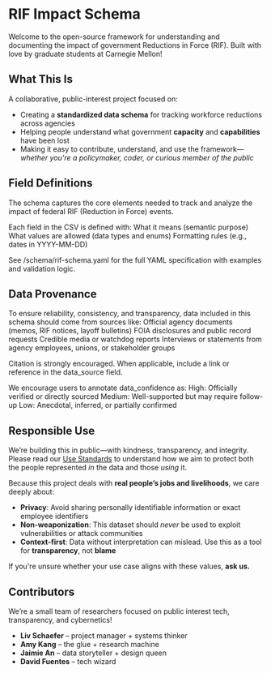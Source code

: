 # RIF Impact Schema

Welcome to the open-source framework for understanding and documenting the impact of government Reductions in Force (RIF). Built with love by graduate students at Carnegie Mellon! 

## What This Is
A collaborative, public-interest project focused on:

- Creating a **standardized data schema** for tracking workforce reductions across agencies
- Helping people understand what government **capacity** and **capabilities** have been lost
- Making it easy to contribute, understand, and use the framework—*whether you're a policymaker, coder, or curious member of the public*

## Field Definitions
The schema captures the core elements needed to track and analyze the impact of federal RIF (Reduction in Force) events.

Each field in the CSV is defined with:
What it means (semantic purpose)
What values are allowed (data types and enums)
Formatting rules (e.g., dates in YYYY-MM-DD)

See /schema/rif-schema.yaml for the full YAML specification with examples and validation logic.

## Data Provenance
To ensure reliability, consistency, and transparency, data included in this schema should come from sources like:
Official agency documents (memos, RIF notices, layoff bulletins)
FOIA disclosures and public record requests
Credible media or watchdog reports
Interviews or statements from agency employees, unions, or stakeholder groups

Citation is strongly encouraged. When applicable, include a link or reference in the data_source field.

We encourage users to annotate data_confidence as:
High: Officially verified or directly sourced
Medium: Well-supported but may require follow-up
Low: Anecdotal, inferred, or partially confirmed

## Responsible Use

We’re building this in public—with kindness, transparency, and integrity. Please read our [Use Standards](USE_STANDARDS.md) to understand how we aim to protect both the people represented *in* the data and those *using* it.

Because this project deals with **real people’s jobs and livelihoods**, we care deeply about:

- **Privacy**: Avoid sharing personally identifiable information or exact employee identifiers
- **Non-weaponization**: This dataset should *never* be used to exploit vulnerabilities or attack communities
- **Context-first**: Data without interpretation can mislead. Use this as a tool for **transparency**, not **blame**

If you're unsure whether your use case aligns with these values, **ask us.**

## Contributors

We’re a small team of researchers focused on public interest tech, transparency, and cybernetics!

- **Liv Schaefer** – project manager + systems thinker
- **Amy Kang** – the glue + research machine
- **Jaimie An** – data storyteller + design queen
- **David Fuentes** – tech wizard




